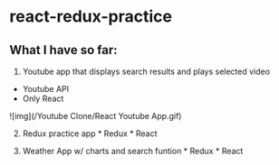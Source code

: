 # react-redux-practice
## What I have so far:
 1. Youtube app that displays search results and plays selected video
  * Youtube API
  * Only React

![img](/Youtube Clone/React Youtube App.gif)

  2. Redux practice app
    * Redux
    * React

  3. Weather App w/ charts and search funtion
    * Redux
    * React
